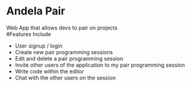 # Andela Pair  
Web App that allows devs to pair on projects  
#Features Include  
- User signup / login
- Create new pair programming sessions
- Edit and delete a pair programming session
- Invite other users of the application to my pair programming session
- Write code within the editor
- Chat with the other users on the session

